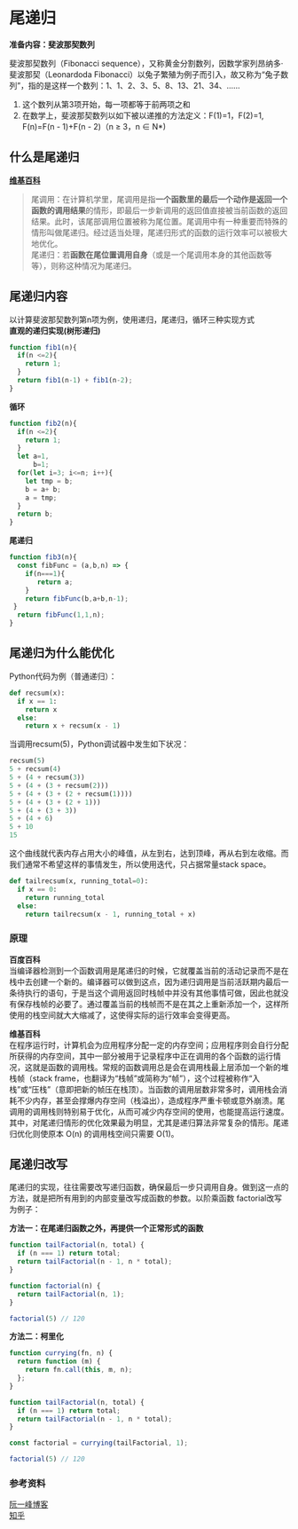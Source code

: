 # 尾递归

**准备内容：斐波那契数列**

斐波那契数列（Fibonacci sequence），又称黄金分割数列，因数学家列昂纳多·斐波那契（Leonardoda Fibonacci）以兔子繁殖为例子而引入，故又称为“兔子数列”，指的是这样一个数列：1、1、2、3、5、8、13、21、34、……

1. 这个数列从第3项开始，每一项都等于前两项之和
2. 在数学上，斐波那契数列以如下被以递推的方法定义：F(1)=1，F(2)=1, F(n)=F(n - 1)+F(n - 2)（n ≥ 3，n ∈ N*)

## 什么是尾递归

**[维基百科](https://zh.wikipedia.org/wiki/%E5%B0%BE%E8%B0%83%E7%94%A8)**
>尾调用：在计算机学里，尾调用是指**一个函数里的最后一个动作是返回一个函数的调用结果**的情形，即最后一步新调用的返回值直接被当前函数的返回结果。此时，该尾部调用位置被称为尾位置。尾调用中有一种重要而特殊的情形叫做尾递归。经过适当处理，尾递归形式的函数的运行效率可以被极大地优化。</br>
>尾递归：若**函数在尾位置调用自身**（或是一个尾调用本身的其他函数等等），则称这种情况为尾递归。

## 尾递归内容

以计算斐波那契数列第n项为例，使用递归，尾递归，循环三种实现方式</br>
**直观的递归实现(树形递归)**

```javascript
function fib1(n){
  if(n <=2){
    return 1;
  }
  return fib1(n-1) + fib1(n-2);
}
```

**循环**

```javascript
function fib2(n){
  if(n <=2){
    return 1;
  }
  let a=1,
      b=1;
  for(let i=3; i<=n; i++){
    let tmp = b;
    b = a+ b;
    a = tmp;
  }
  return b;
}
```

**尾递归**

```javascript
function fib3(n){
  const fibFunc = (a,b,n) => {
    if(n===1){
       return a;
    }
    return fibFunc(b,a+b,n-1);
 }
  return fibFunc(1,1,n);
}
```

## 尾递归为什么能优化
Python代码为例（普通递归）：

```python
def recsum(x):
  if x == 1:
    return x
  else:
    return x + recsum(x - 1)
```

当调用recsum(5)，Python调试器中发生如下状况：

```python
recsum(5)
5 + recsum(4)
5 + (4 + recsum(3))
5 + (4 + (3 + recsum(2)))
5 + (4 + (3 + (2 + recsum(1))))
5 + (4 + (3 + (2 + 1)))
5 + (4 + (3 + 3))
5 + (4 + 6)
5 + 10
15
```

这个曲线就代表内存占用大小的峰值，从左到右，达到顶峰，再从右到左收缩。而我们通常不希望这样的事情发生，所以使用迭代，只占据常量stack space。</br>

```python
def tailrecsum(x, running_total=0):
  if x == 0:
    return running_total
  else:
    return tailrecsum(x - 1, running_total + x)
```

### 原理
**百度百科**</br>
当编译器检测到一个函数调用是尾递归的时候，它就覆盖当前的活动记录而不是在栈中去创建一个新的。编译器可以做到这点，因为递归调用是当前活跃期内最后一条待执行的语句，于是当这个调用返回时栈帧中并没有其他事情可做，因此也就没有保存栈帧的必要了。通过覆盖当前的栈帧而不是在其之上重新添加一个，这样所使用的栈空间就大大缩减了，这使得实际的运行效率会变得更高。

**维基百科**</br>
在程序运行时，计算机会为应用程序分配一定的内存空间；应用程序则会自行分配所获得的内存空间，其中一部分被用于记录程序中正在调用的各个函数的运行情况，这就是函数的调用栈。常规的函数调用总是会在调用栈最上层添加一个新的堆栈帧（stack frame，也翻译为“栈帧”或简称为“帧”），这个过程被称作“入栈”或“压栈”（意即把新的帧压在栈顶）。当函数的调用层数非常多时，调用栈会消耗不少内存，甚至会撑爆内存空间（栈溢出），造成程序严重卡顿或意外崩溃。尾调用的调用栈则特别易于优化，从而可减少内存空间的使用，也能提高运行速度。</br>
其中，对尾递归情形的优化效果最为明显，尤其是递归算法非常复杂的情形。尾递归优化则使原本 O(n) 的调用栈空间只需要 O(1)。

## 尾递归改写

尾递归的实现，往往需要改写递归函数，确保最后一步只调用自身。做到这一点的方法，就是把所有用到的内部变量改写成函数的参数。以阶乘函数 factorial改写为例子：

**方法一：在尾递归函数之外，再提供一个正常形式的函数**

```javascript
function tailFactorial(n, total) {
  if (n === 1) return total;
  return tailFactorial(n - 1, n * total);
}

function factorial(n) {
  return tailFactorial(n, 1);
}

factorial(5) // 120
```

**方法二：柯里化**

```javascript
function currying(fn, n) {
  return function (m) {
    return fn.call(this, m, n);
  };
}

function tailFactorial(n, total) {
  if (n === 1) return total;
  return tailFactorial(n - 1, n * total);
}

const factorial = currying(tailFactorial, 1);

factorial(5) // 120
```

### 参考资料
[阮一峰博客](https://www.ruanyifeng.com/blog/2015/04/tail-call.html)</br>
[知乎](https://www.zhihu.com/question/20761771/answer/19996299)
